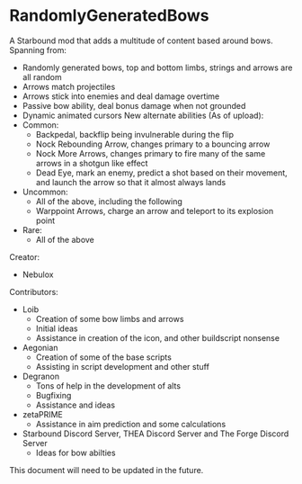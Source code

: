# RandomlyGeneratedBows
A Starbound mod that adds a multitude of content based around bows.
Spanning from:
- Randomly generated bows, top and bottom limbs, strings and arrows are all random
- Arrows match projectiles
- Arrows stick into enemies and deal damage overtime
- Passive bow ability, deal bonus damage when not grounded
- Dynamic animated cursors
New alternate abilities (As of upload):
- Common:
  - Backpedal, backflip being invulnerable during the flip
  - Nock Rebounding Arrow, changes primary to a bouncing arrow
  - Nock More Arrows, changes primary to fire many of the same arrows in a shotgun like effect
  - Dead Eye, mark an enemy, predict a shot based on their movement, and launch the arrow so that it almost always lands
- Uncommon:
  - All of the above, including the following
  - Warppoint Arrows, charge an arrow and teleport to its explosion point
- Rare:
  - All of the above

Creator:
- Nebulox
  
Contributors:
- Loib
  - Creation of some bow limbs and arrows
  - Initial ideas
  - Assistance in creation of the icon, and other buildscript nonsense
- Aegonian
  - Creation of some of the base scripts
  - Assisting in script development and other stuff
- Degranon
  - Tons of help in the development of alts
  - Bugfixing
  - Assistance and ideas
- zetaPRIME
  - Assistance in aim prediction and some calculations
- Starbound Discord Server, THEA Discord Server and The Forge Discord Server
  - Ideas for bow abilties
  
This document will need to be updated in the future.

